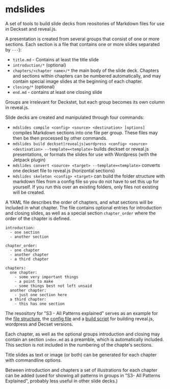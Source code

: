 # mdslides

A set of tools to build slide decks from reositories of Markdown files for use in Deckset and reveal.js.

A presentation is created from several groups that consist of one or more sections. Each section is a file that contains one or more slides separated by `---`):

- `title.md` - Contains at least the title slide
- `introduction/*` (optional) 
- `chapters/<chapter name>/*` the main body of the slide deck. Chapters and sections within chapters can be numbered automatically, and may contain special image slides at the beginning of each chapter.
- `closing/*` (optional)
- `end.md` - contains at least one closing slide

Groups are irrelevant for Deckstet, but each group becomes its own column in reveal.js.

Slide decks are created and manipulated through four commands:


* `mdslides compile <config> <source> <destination> [options] ` compiles Markdown sections into one file per group. These files may then be then processed by other commands.
* `mdslides build deckset|revealjs|wordpress <config> <source> <destination> --template=<template>` builds deckset or reveal.js presentations, or formats the slides for use with Wordpress (with the Jetpack plugin)
* `mdslides convert <source> <target> --template=<template>` converts one deckset file to reveal.js (horizontal sections)
* `mdslides skeleton <config> <target>` can build the folder structure with markdown files from a config file so you do not have to set this up for yourself. If you run this over an existing folders, only files not existing will be created.

A YAML file describes the order of chapters, and what sections will be included in what chapter. The file contains optional entries for introduction and closing slides, as well as a special section `chapter_order` where the order of the chapter is defined.


    introduction:
      - one section 
      - another section
    
    chapter_order:
      - one chapter
      - another chapter
      - a third chapter
    
    chapters:
      one chapter:
        - some very important things
        - a point to make 
        - some things best not left unsaid
      another chapter:
        - just one section here
      a third chapter:
        - this has one section


The resository for "S3 - All Patterns explained" serves as an example for the [file structure](https://github.com/S3-working-group/s3-all-patterns-explained/tree/master/src), the [config file](https://github.com/S3-working-group/s3-all-patterns-explained/blob/master/s3-all-patterns-explained.yaml) and a [build script](https://github.com/S3-working-group/s3-all-patterns-explained/blob/master/build-slides.sh) for building reveal.js, wordpress and Decset versions.

Each chapter, as well as the optional groups introduction and closing may contain an section `index.md` as a preamble,  which is automatically included. This section is not included in the numbering of the chapte's sections. 

Title slides as text or image (or both) can be generated for each chapter with commandline options.

Between introduction and chapters a set of illustrations for each chapter can be added (used for showing all patterns in groups in "S3- All Patterns Explained", probably less useful in other slide decks.)
